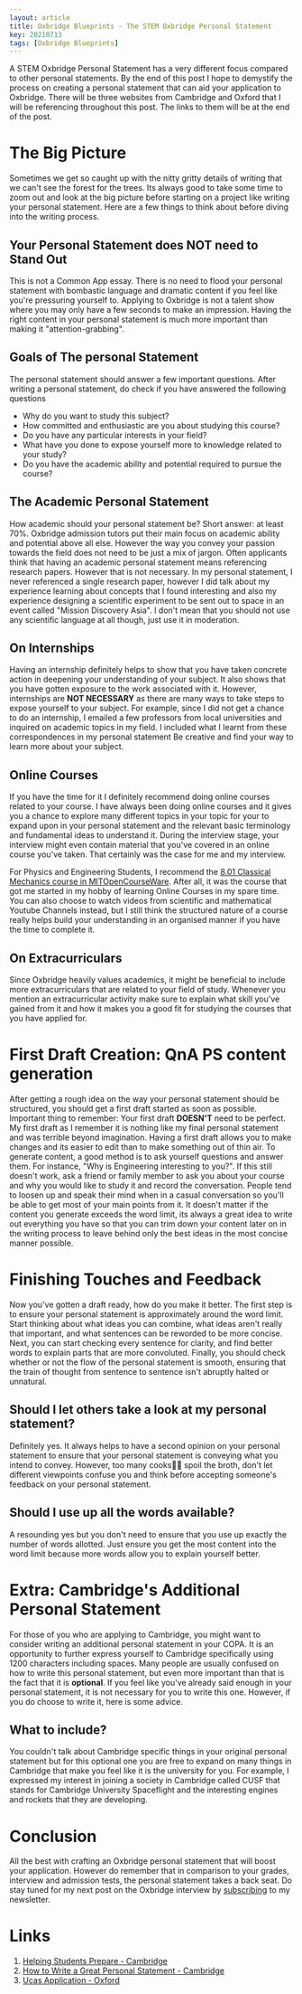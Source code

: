 ```yaml
---
layout: article
title: Oxbridge Blueprints - The STEM Oxbridge Personal Statement
key: 20210713
tags: [Oxbridge Blueprints]
---
```


A STEM Oxbridge Personal Statement has a very different focus compared to other personal statements. By the end of this post I hope to demystify the process on creating a personal statement that can aid your application to Oxbridge. There will be three websites from Cambridge and Oxford that I will be referencing throughout this post. The links to them will be at the end of the post.

# The Big Picture
Sometimes we get so caught up with the nitty gritty details of writing that we can't see the forest for the trees. Its always good to take some time to zoom out and look at the big picture before starting on a project like writing your personal statement. Here are a few things to think about before diving into the writing process.

## Your Personal Statement does NOT need to Stand Out
This is not a Common App essay. There is no need to flood your personal statement with bombastic language and dramatic content if you feel like you're pressuring yourself to. Applying to Oxbridge is not a talent show where you may only have a few seconds to make an impression. Having the right content in your personal statement is much more important than making it "attention-grabbing".

## Goals of The personal Statement
The personal statement should answer a few important questions. After writing a personal statement, do check if you have answered the following questions

* Why do you want to study this subject?
* How committed and enthusiastic are you about studying this course?
* Do you have any particular interests in your field?
* What have you done to expose yourself more to knowledge related to your study?
* Do you have the academic ability and potential required to pursue the course?

## The Academic Personal Statement
How academic should your personal statement be? Short answer: at least 70%. Oxbridge admission tutors put their main focus on academic ability and potential above all else. However the way you convey your passion towards the field does not need to be just a mix of jargon. Often applicants think that having an academic personal statement means referencing research papers. However that is not necessary. In my personal statement, I never referenced a single research paper, however I did talk about my experience learning about concepts that I found interesting and also my experience designing a scientific experiment to be sent out to space in an event called "Mission Discovery Asia". I don't mean that you should not use any scientific language at all though, just use it in moderation.

## On Internships
Having an internship definitely helps to show that you have taken concrete action in deepening your understanding of your subject. It also shows that you have gotten exposure to the work associated with it. However, internships are **NOT NECESSARY** as there are many ways to take steps to expose yourself to your subject. For example, since I did not get a chance to do an internship, I emailed a few professors from local universities and inquired on academic topics in my field. I included what I learnt from these correspondences in my personal statement Be creative and find your way to learn more about your subject.

## Online Courses
If you have the time for it I definitely recommend doing online courses related to your course. I have always been doing online courses and it gives you a chance to explore many different topics in your topic for your to expand upon in your personal statement and the relevant basic terminology and fundamental ideas to understand it. During the interview stage, your interview might even contain material that you've covered in an online course you've taken. That certainly was the case for me and my interview.

For Physics and Engineering Students, I recommend the [8.01 Classical Mechanics course in MITOpenCourseWare](https://ocw.mit.edu/courses/physics/8-01sc-classical-mechanics-fall-2016/). After all, it was the course that got me started in my hobby of learning Online Courses in my spare time. You can also choose to watch videos from scientific and mathematical Youtube Channels instead, but I still think the structured nature of a course really helps build your understanding in an organised manner if you have the time to complete it.

## On Extracurriculars
Since Oxbridge heavily values academics, it might be beneficial to include more extracurriculars that are related to your field of study. Whenever you mention an extracurricular activity make sure to explain what skill you've gained from it and how it makes you a good fit for studying the courses that you have applied for.

# First Draft Creation: QnA PS content generation
After getting a rough idea on the way your personal statement should be structured, you should get a first draft started as soon as possible. Important thing to remember: Your first draft **DOESN'T** need to be perfect. My first draft as I remember it is nothing like my final personal statement and was terrible beyond imagination. Having a first draft allows you to make changes and its easier to edit than to make something out of thin air. To generate content, a good method is to ask yourself questions and answer them. For instance, "Why is Engineering interesting to you?". If this still doesn't work, ask a friend or family member to ask you about your course and why you would like to study it and record the conversation. People tend to loosen up and speak their mind when in a casual conversation so you'll be able to get most of your main points from it. It doesn't matter if the content you generate exceeds the word limit, its always a great idea to write out everything you have so that you can trim down your content later on in the writing process to leave behind only the best ideas in the most concise manner possible.

# Finishing Touches and Feedback
Now you've gotten a draft ready, how do you make it better. The first step is to ensure your personal statement is approximately around the word limit. Start thinking about what ideas you can combine, what ideas aren't really that important, and what sentences can be reworded to be more concise. Next, you can start checking every sentence for clarity, and find better words to explain parts that are more convoluted. Finally, you should check whether or not the flow of the personal statement is smooth, ensuring that the train of thought from sentence to sentence isn't abruptly halted or unnatural.

## Should I let others take a look at my personal statement?
Definitely yes. It always helps to have a second opinion on your personal statement to ensure that your personal statement is conveying what you intend to convey. However, too many cooks👨‍🍳 spoil the broth, don't let different viewpoints confuse you and think before accepting someone's feedback on your personal statement.

## Should I use up all the words available?
A resounding yes but you don't need to ensure that you use up exactly the number of words allotted. Just ensure you get the most content into the word limit because more words allow you to explain yourself better.

# Extra: Cambridge's Additional Personal Statement
For those of you who are applying to Cambridge, you might want to consider writing an additional personal statement in your COPA. It is an opportunity to further express yourself to Cambridge specifically using 1200 characters including spaces. Many people are usually confused on how to write this personal statement, but even more important than that is the fact that it is **optional**. If you feel like you've already said enough in your personal statement, it is not necessary for you to write this one. However, if you do choose to write it, here is some advice.

## What to include?
You couldn't talk about Cambridge specific things in your original personal statement but for this optional one you are free to expand on many things in Cambridge that make you feel like it is the university for you. For example, I expressed my interest in joining a society in Cambridge called CUSF that stands for Cambridge University Spaceflight and the interesting engines and rockets that they are developing.

# Conclusion
All the best with crafting an Oxbridge personal statement that will boost your application. However do remember that in comparison to your grades, interview and admission tests, the personal statement takes a back seat. Do stay tuned for my next post on the Oxbridge interview by [subscribing](#mc_embed_signup) to my newsletter.

# Links
1. [Helping Students Prepare - Cambridge](https://www.undergraduate.study.cam.ac.uk/find-out-more/teachers-and-parents/helping-students-prepare)
2. [How to Write a Great Personal Statement - Cambridge](https://www.undergraduate.study.cam.ac.uk/writing-a-great-personal-statement)
3. [Ucas Application - Oxford](https://www.ox.ac.uk/admissions/undergraduate/applying-to-oxford/guide/ucas-application?wssl=1#content-tab--2)
